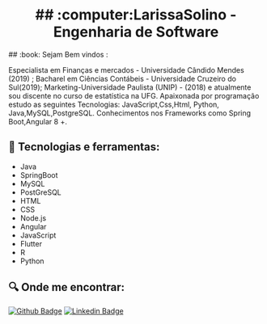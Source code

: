 <h1 align="center">
 ## :computer:LarissaSolino - Engenharia de Software
</h1>
 ## :book: Sejam Bem vindos :
<p> 
Especialista em Finanças e mercados - Universidade Cândido Mendes (2019) ; Bacharel em Ciências Contábeis - Universidade Cruzeiro do Sul(2019); Marketing-Universidade Paulista (UNIP) - (2018) e atualmente sou discente no curso de estatística na UFG.
Apaixonada por programação estudo as seguintes Tecnologias: JavaScript,Css,Html, Python,
Java,MySQL,PostgreSQL.
Conhecimentos nos Frameworks como Spring Boot,Angular 8 +.
<p>   
    
 ## :iphone: Tecnologias e ferramentas:
 
<ul>
    <li>Java</li>
  	<li>SpringBoot</li>
  	<li>MySQL</li>
  	<li>PostGreSQL</li>
  	<li>HTML</li>
  	<li>CSS</li>
  	<li>Node.js</li>
    <li>Angular</li>
  	<li>JavaScript</li>
  	<li>Flutter</li>
    <li>R</li>
    <li>Python</li>
</ul>


 ## :mag: Onde me encontrar:
[![Github Badge](https://img.shields.io/badge/github-%23100000.svg?&style=for-the-badge&logo=github&logoColor=white&link=https://github.com/solinolarissa)](https://github.com/solinolarissa)
[![Linkedin Badge](https://img.shields.io/badge/linkedin-%230077B5.svg?&style=for-the-badge&logo=linkedin&logoColor=white&link=https://www.linkedin.com/in/larissa-solino-a977b012/)](https://www.linkedin.com/in/larissa-solino-a977b0127/)


